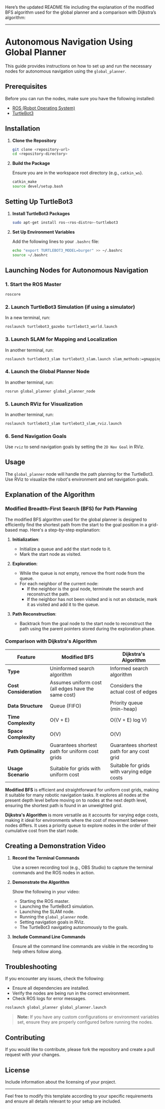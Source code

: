 Here’s the updated README file including the explanation of the modified BFS algorithm used for the global planner and a comparison with Dijkstra’s algorithm:

---

# Autonomous Navigation Using Global Planner

This guide provides instructions on how to set up and run the necessary nodes for autonomous navigation using the `global_planner`.

## Prerequisites

Before you can run the nodes, make sure you have the following installed:
- [ROS (Robot Operating System)](http://wiki.ros.org/ROS/Installation)
- [TurtleBot3](https://emanual.robotis.com/docs/en/platform/turtlebot3/quick-start/)

## Installation

1. **Clone the Repository**

    ```bash
    git clone <repository-url>
    cd <repository-directory>
    ```

2. **Build the Package**

    Ensure you are in the workspace root directory (e.g., `catkin_ws`).

    ```bash
    catkin_make
    source devel/setup.bash
    ```

## Setting Up TurtleBot3

1. **Install TurtleBot3 Packages**

    ```bash
    sudo apt-get install ros-<ros-distro>-turtlebot3
    ```

2. **Set Up Environment Variables**

    Add the following lines to your `.bashrc` file:

    ```bash
    echo "export TURTLEBOT3_MODEL=burger" >> ~/.bashrc
    source ~/.bashrc
    ```

## Launching Nodes for Autonomous Navigation

### 1. Start the ROS Master

```bash
roscore
```

### 2. Launch TurtleBot3 Simulation (if using a simulator)

In a new terminal, run:

```bash
roslaunch turtlebot3_gazebo turtlebot3_world.launch
```

### 3. Launch SLAM for Mapping and Localization

In another terminal, run:

```bash
roslaunch turtlebot3_slam turtlebot3_slam.launch slam_methods:=gmapping
```

### 4. Launch the Global Planner Node

In another terminal, run:

```bash
rosrun global_planner global_planner_node
```

### 5. Launch RViz for Visualization

In another terminal, run:

```bash
roslaunch turtlebot3_slam turtlebot3_slam_rviz.launch
```

### 6. Send Navigation Goals

Use `rviz` to send navigation goals by setting the `2D Nav Goal` in RViz.

## Usage

The `global_planner` node will handle the path planning for the TurtleBot3. Use RViz to visualize the robot's environment and set navigation goals.

## Explanation of the Algorithm

### Modified Breadth-First Search (BFS) for Path Planning

The modified BFS algorithm used for the global planner is designed to efficiently find the shortest path from the start to the goal position in a grid-based map. Here's a step-by-step explanation:

1. **Initialization**:
   - Initialize a queue and add the start node to it.
   - Mark the start node as visited.

2. **Exploration**:
   - While the queue is not empty, remove the front node from the queue.
   - For each neighbor of the current node:
     - If the neighbor is the goal node, terminate the search and reconstruct the path.
     - If the neighbor has not been visited and is not an obstacle, mark it as visited and add it to the queue.

3. **Path Reconstruction**:
   - Backtrack from the goal node to the start node to reconstruct the path using the parent pointers stored during the exploration phase.

### Comparison with Dijkstra's Algorithm

| Feature                      | Modified BFS                                   | Dijkstra's Algorithm                          |
|------------------------------|------------------------------------------------|-----------------------------------------------|
| **Type**                     | Uninformed search algorithm                    | Informed search algorithm                     |
| **Cost Consideration**       | Assumes uniform cost (all edges have the same cost) | Considers the actual cost of edges            |
| **Data Structure**           | Queue (FIFO)                                   | Priority queue (min-heap)                     |
| **Time Complexity**          | O(V + E)                                       | O((V + E) log V)                              |
| **Space Complexity**         | O(V)                                           | O(V)                                          |
| **Path Optimality**          | Guarantees shortest path for uniform cost grids| Guarantees shortest path for any cost grid    |
| **Usage Scenario**           | Suitable for grids with uniform cost           | Suitable for grids with varying edge costs    |

**Modified BFS** is efficient and straightforward for uniform cost grids, making it suitable for many robotic navigation tasks. It explores all nodes at the present depth level before moving on to nodes at the next depth level, ensuring the shortest path is found in an unweighted grid.

**Dijkstra's Algorithm** is more versatile as it accounts for varying edge costs, making it ideal for environments where the cost of movement between nodes differs. It uses a priority queue to explore nodes in the order of their cumulative cost from the start node.

## Creating a Demonstration Video

1. **Record the Terminal Commands**

    Use a screen recording tool (e.g., OBS Studio) to capture the terminal commands and the ROS nodes in action.

2. **Demonstrate the Algorithm**

    Show the following in your video:
    - Starting the ROS master.
    - Launching the TurtleBot3 simulation.
    - Launching the SLAM node.
    - Running the `global_planner` node.
    - Setting navigation goals in RViz.
    - The TurtleBot3 navigating autonomously to the goals.

3. **Include Command Line Commands**

    Ensure all the command line commands are visible in the recording to help others follow along.

## Troubleshooting

If you encounter any issues, check the following:
- Ensure all dependencies are installed.
- Verify the nodes are being run in the correct environment.
- Check ROS logs for error messages.

```bash
roslaunch global_planner global_planner.launch
```

> **Note:** If you have any custom configurations or environment variables set, ensure they are properly configured before running the nodes.

## Contributing

If you would like to contribute, please fork the repository and create a pull request with your changes.

## License

Include information about the licensing of your project.

---

Feel free to modify this template according to your specific requirements and ensure all details relevant to your setup are included.
